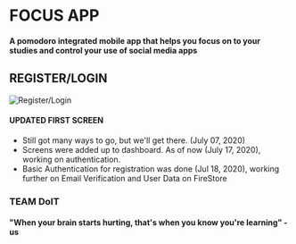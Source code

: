 # FOCUS APP 
#### A pomodoro integrated mobile app that helps you focus on to your studies and control your use of social media apps


## REGISTER/LOGIN
![Register/Login](https://github.com/Inherit-study/FocusApp/blob/main/assets/Sample.jpg?style=centerme)



#### UPDATED FIRST SCREEN
- Still got many ways to go, but we'll get there. (July 07, 2020)
- Screens were added up to dashboard. As of now (July 17, 2020), working on authentication.
- Basic Authentication for registration was done (Jul 18, 2020), working further on Email Verification and User Data on FireStore





### TEAM DoIT
#### "When your brain starts hurting, that's when you know you're learning" - us